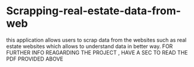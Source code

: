 # Scrapping-real-estate-data-from-web
this application allows users to scrap data from the websites such as real estate websites which allows to understand data in better way.
FOR FURTHER INFO REAGARDING THE PROJECT , HAVE A SEC TO READ THE PDF PROVIDED ABOVE

